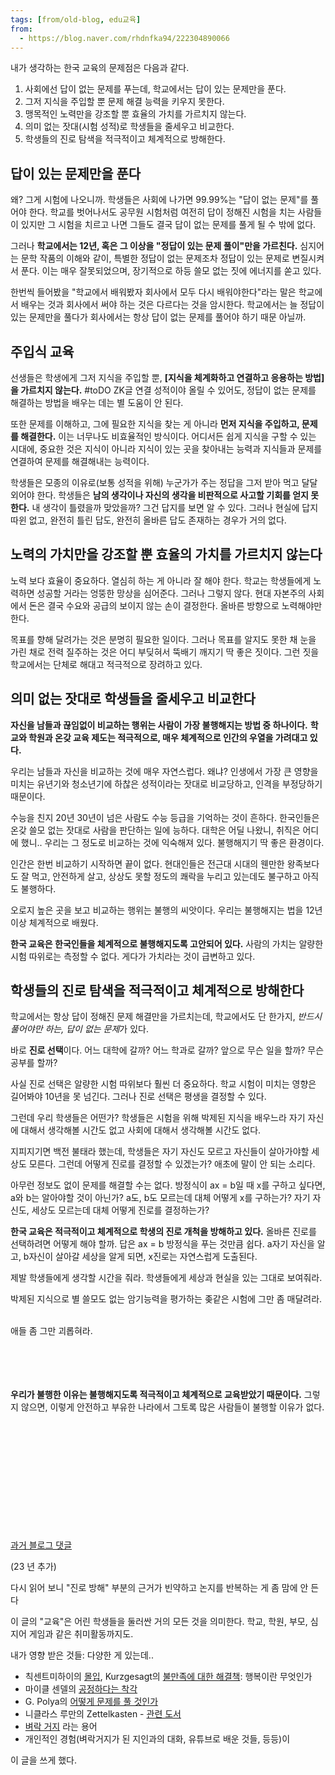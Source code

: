 ```yaml
---
tags: [from/old-blog, edu교육]
from: 
  - https://blog.naver.com/rhdnfka94/222304890066
---
```

내가 생각하는 한국 교육의 문제점은 다음과 같다.
1. 사회에선 답이 없는 문제를 푸는데, 학교에서는 답이 있는 문제만을 푼다.
2. 그저 지식을 주입할 뿐 문제 해결 능력을 키우지 못한다.
3. 맹목적인 노력만을 강조할 뿐 효율의 가치를 가르치지 않는다.
4. 의미 없는 잣대(시험 성적)로 학생들을 줄세우고 비교한다.
5. 학생들의 진로 탐색을 적극적이고 체계적으로 방해한다.

## 답이 있는 문제만을 푼다
왜? 그게 시험에 나오니까.
학생들은 사회에 나가면 99.99%는 "답이 없는 문제"를 풀어야 한다.
학교를 벗어나서도 공무원 시험처럼 여전히 답이 정해진 시험을 치는 사람들이 있지만
그 시험을 치르고 나면 그들도 결국 답이 없는 문제를 풀게 될 수 밖에 없다.

그러나 **학교에서는 12년, 혹은 그 이상을 "정답이 있는 문제 풀이"만을 가르친다.**
심지어는 문학 작품의 이해와 같이, 특별한 정답이 없는 문제조차 정답이 있는 문제로 변질시켜서 푼다.
이는 매우 잘못되었으며, 장기적으로 하등 쓸모 없는 짓에 에너지를 쏟고 있다.

한번씩 들어봤을 "학교에서 배워봤자 회사에서 모두 다시 배워야한다"라는 말은 
학교에서 배우는 것과 회사에서 써야 하는 것은 다르다는 것을 암시한다.
학교에서는 늘 정답이 있는 문제만을 풀다가 회사에서는 항상 답이 없는 문제를 풀어야 하기 때문 아닐까.

## 주입식 교육
선생들은 학생에게 그저 지식을 주입할 뿐, 
**[지식을 체계화하고 연결하고 응용하는 방법]을 가르치지 않는다.**  #toDO ZK글 연결
성적이야 올릴 수 있어도, 정답이 없는 문제를 해결하는 방법을 배우는 데는 별 도움이 안 된다.

또한 문제를 이해하고, 그에 필요한 지식을 찾는 게 아니라
**먼저 지식을 주입하고, 문제를 해결한다.**
이는 너무나도 비효율적인 방식이다. 
어디서든 쉽게 지식을 구할 수 있는 시대에, 
중요한 것은 지식이 아니라 지식이 있는 곳을 찾아내는 능력과
지식들과 문제를 연결하여 문제를 해결해내는 능력이다.

학생들은 모종의 이유로(보통 성적을 위해) 누군가가 주는 정답을 그저 받아 먹고 달달 외어야 한다.
학생들은 **남의 생각이나 자신의 생각을 비판적으로 사고할 기회를 얻지 못한다.**
내 생각이 틀렸을까 맞았을까? 그건 답지를 보면 알 수 있다.
그러나 현실에 답지 따윈 없고, 완전히 틀린 답도, 완전히 올바른 답도 존재하는 경우가 거의 없다.

## 노력의 가치만을 강조할 뿐 효율의 가치를 가르치지 않는다
노력 보다 효율이 중요하다. 열심히 하는 게 아니라 잘 해야 한다.
학교는 학생들에게 노력하면 성공할 거라는 엉뚱한 망상을 심어준다.
그러나 그렇지 않다.
현대 자본주의 사회에서 돈은 결국 수요와 공급의 보이지 않는 손이 결정한다.
올바른 방향으로 노력해야만 한다.

목표를 향해 달려가는 것은 분명히 필요한 일이다.
그러나 목표를 알지도 못한 채 눈을 가린 채로 전력 질주하는 것은 
어디 부딪혀서 뚝배기 깨지기 딱 좋은 짓이다.
그런 짓을 학교에서는 단체로 해대고 적극적으로 장려하고 있다. 

## 의미 없는 잣대로 학생들을 줄세우고 비교한다
**자신을 남들과 끊임없이 비교하는 행위는 사람이 가장 불행해지는 방법 중 하나이다.**
**학교와 학원과 온갖 교육 제도는 적극적으로, 매우 체계적으로 인간의 우열을 가려대고 있다.**

우리는 남들과 자신을 비교하는 것에 매우 자연스럽다. 왜냐? 
인생에서 가장 큰 영향을 미치는 유년기와 청소년기에 하찮은 성적이라는 잣대로 비교당하고,
인격을 부정당하기 때문이다.

수능을 친지 20년 30년이 넘은 사람도 수능 등급을 기억하는 것이 흔하다.
한국인들은 온갖 쓸모 없는 잣대로 사람을 판단하는 일에 능하다. 대학은 어딜 나왔니, 취직은 어디에 했니..
우리는 그 정도로 비교하는 것에 익숙해져 있다. 불행해지기 딱 좋은 환경이다.

인간은 한번 비교하기 시작하면 끝이 없다. 
현대인들은 전근대 시대의 웬만한 왕족보다도 잘 먹고, 안전하게 살고,
상상도 못할 정도의 쾌락을 누리고 있는데도 불구하고 아직도 불행하다.

오로지 높은 곳을 보고 비교하는 행위는 불행의 씨앗이다.
우리는 불행해지는 법을 12년 이상 체계적으로 배웠다.

**한국 교육은 한국인들을 체계적으로 불행해지도록 고안되어 있다.**
사람의 가치는 알량한 시험 따위로는 측정할 수 없다.
게다가 가치라는 것이 급변하고 있다.

## 학생들의 진로 탐색을 적극적이고 체계적으로 방해한다
학교에서는 항상 답이 정해진 문제 해결만을 가르치는데,
학교에서도 단 한가지, *반드시 풀어야만 하는, 답이 없는 문제*가 있다.

바로 **진로 선택**이다. 어느 대학에 갈까? 어느 학과로 갈까? 
앞으로 무슨 일을 할까? 무슨 공부를 할까?

사실 진로 선택은 알량한 시험 따위보다 훨씬 더 중요하다.
학교 시험이 미치는 영향은 길어봐야 10년을 못 넘긴다.
그러나 진로 선택은 평생을 결정할 수 있다.

그런데 우리 학생들은 어떤가?
학생들은 시험을 위해 박제된 지식을 배우느라
자기 자신에 대해서 생각해볼 시간도 없고
사회에 대해서 생각해볼 시간도 없다.

지피지기면 백전 불태라 했는데, 
학생들은 자기 자신도 모르고 자신들이 살아가야할 세상도 모른다.
그런데 어떻게 진로를 결정할 수 있겠는가?
애초에 말이 안 되는 소리다. 

아무런 정보도 없이 문제를 해결할 수는 없다.
방정식이 ax = b일 때 x를 구하고 싶다면, a와 b는 알아야할 것이 아닌가?
a도, b도 모르는데 대체 어떻게 x를 구하는가? 
자기 자신도, 세상도 모르는데 대체 어떻게 진로를 결정하는가?

**한국 교육은 적극적이고 체계적으로 학생의 진로 개척을 방해하고 있다.**
올바른 진로를 선택하려면 어떻게 해야 할까. 답은 ax = b 방정식을 푸는 것만큼 쉽다.
 a자기 자신을 알고, b자신이 살아갈 세상을 알게 되면, x진로는 자연스럽게 도출된다.

제발 학생들에게 생각할 시간을 줘라. 
학생들에게 세상과 현실을 있는 그대로 보여줘라.

박제된 지식으로 별 쓸모도 없는 암기능력을 평가하는 좆같은 시험에 그만 좀 매달려라.

\
애들 좀 그만 괴롭혀라.

\
\
\
\
**우리가 불행한 이유는 불행해지도록 적극적이고 체계적으로 교육받았기 때문이다.**
그렇지 않으면, 이렇게 안전하고 부유한 나라에서 그토록 많은 사람들이 불행할 이유가 없다.

\
\
\
\
\
\
\
\
\
\
\
[과거 블로그 댓글](https://m.blog.naver.com/CommentList.naver?blogId=rhdnfka94&logNo=222304890066)

(23 년 추가)

다시 읽어 보니 "진로 방해" 부분의 근거가 빈약하고 논지를 반복하는 게 좀 맘에 안 든다

이 글의 "교육"은  어린 학생들을 둘러싼 거의 모든 것을 의미한다.
학교, 학원, 부모, 심지어 게임과 같은 취미활동까지도.

내가 영향 받은 것들:
다양한 게 있는데..
- 칙센트미하이의 [몰입](http://www.yes24.com/Product/Goods/1397559), Kurzgesagt의 [불만족에 대한 해결책](https://youtu.be/WPPPFqsECz0): 행복이란 무엇인가
- 마이클 센델의 [공정하다는 착각](http://www.yes24.com/Product/Goods/94489333)
- G. Polya의 [어떻게 문제를 풀 것인가](http://www.yes24.com/Product/Goods/325507)
- 니클라스 루만의 Zettelkasten - [관련 도서](http://www.yes24.com/Product/Goods/99475214)
- [벼락 거지](https://namu.wiki/w/%EB%B2%BC%EB%9D%BD%EA%B1%B0%EC%A7%80) 라는 용어
- 개인적인 경험(벼락거지가 된 지인과의 대화, 유튜브로 배운 것들, 등등)이 

이 글을 쓰게 했다.

